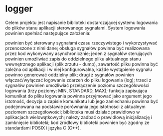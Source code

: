 # logger
Celem projektu jest napisanie biblioteki dostarczającej systemu logowania do plików stanu aplikacji sterowanego sygnałami. System logowania powinien spełniać następujące założenia:

powinien być sterowany sygnałami czasu rzeczywistego i wykorzystywać przenoszone z nimi dane;
obsługa sygnałów powinna być realizowana przez kod wykonywany asynchronicznie;
jeden z sygnałów sterujących powinien umożliwiać zapis do oddzielnego pliku aktualnego stanu wewnętrznego aplikacji (plik zrzutu - dump), zawartość pliku powinna być zależna od aplikacji i w niej konfigurowalna, każde wystąpienie sygnału powinno generować oddzielny plik;
drugi z sygnałów powinien włączać/wyłączać logowanie zdarzeń do pliku logowania (log);
trzeci z sygnałów powinien umożliwiać przełączenie poziomu szczegółowości logowania (trzy poziomy: MIN, STANDARD, MAX);
funkcja zapisująca komunikat do pliku logowania powinna przyjmować jako argument jego istotność, decyzja o zapisie komunikatu lub jego zaniechaniu powinna być podejmowana na podstawie porównania jego istotności z aktualnym poziomem szczegółowości;
biblioteka musi działać prawidłowo w aplikacjach wielowątkowych;
należy zadbać o prawidłową inicjalizację i zamknięcie biblioteki;
kod źródłowy biblioteki powinien być zgodny ze standardami POSIX i języka C (C++).
